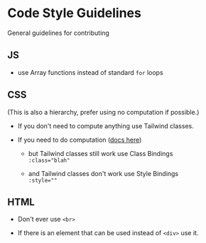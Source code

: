 # Code Style Guidelines

General guidelines for contributing

## JS

- use Array functions instead of standard `for` loops

## CSS

(This is also a hierarchy, prefer using no computation if possible.)

- If you don't need to compute anything use Tailwind classes.

- If you need to do computation ([docs here](https://vuejs.org/guide/essentials/class-and-style.html))

  - but Tailwind classes still work use Class Bindings\
    `:class="blah"`

  - and Tailwind classes don't work use Style Bindings\
    `:style=""`

## HTML

- Don't ever use `<br>`

- If there is an element that can be used instead of `<div>` use it.
